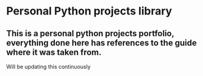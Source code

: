 # Personal Python projects library

## This is a personal python projects portfolio, everything done here has references to the guide where it was taken from.

Will be updating this continuously

